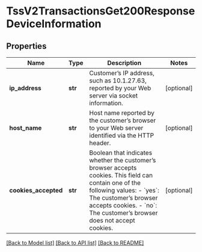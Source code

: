 # TssV2TransactionsGet200ResponseDeviceInformation

## Properties
Name | Type | Description | Notes
------------ | ------------- | ------------- | -------------
**ip_address** | **str** | Customer’s IP address, such as 10.1.27.63, reported by your Web server via socket information.  | [optional] 
**host_name** | **str** | Host name reported by the customer’s browser to your Web server identified via the HTTP header. | [optional] 
**cookies_accepted** | **str** | Boolean that indicates whether the customer’s browser accepts cookies. This field can contain one of the following values:   - &#x60;yes&#x60;: The customer’s browser accepts cookies.   - &#x60;no&#x60;: The customer’s browser does not accept cookies.  | [optional] 

[[Back to Model list]](../README.md#documentation-for-models) [[Back to API list]](../README.md#documentation-for-api-endpoints) [[Back to README]](../README.md)


